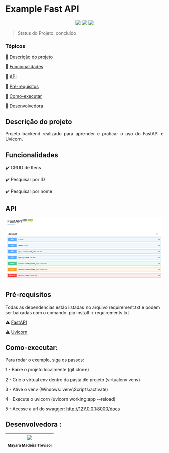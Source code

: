 <h1>Example Fast API</h1> 

<p align="center">
  <img src="https://img.shields.io/badge/Python-3.10-brightgreen"/>
  <img src="https://img.shields.io/badge/FastAPI-0.75.1-blue"/>
  <img src="https://img.shields.io/badge/Uvicorn-0.17.6-orange"/>
</p>

> Status do Projeto: concluído

### Tópicos 

:small_blue_diamond: [Descrição do projeto](#descrição-do-projeto)

:small_blue_diamond: [Funcionalidades](#funcionalidades)

:small_blue_diamond: [API](#API)

:small_blue_diamond: [Pré-requisitos](#pré-requisitos)

:small_blue_diamond: [Como-executar](#como-executar)

:small_blue_diamond: [Desenvolvedora](#Desenvolvedora)

## Descrição do projeto 

<p align="justify">
  Projeto backend realizado para aprender e praticar o uso do FastAPI e Uvicorn.
</p>

## Funcionalidades

:heavy_check_mark: CRUD de Itens 

:heavy_check_mark: Pesquisar por ID  

:heavy_check_mark: Pesquisar por nome

## API

![](FastAPI.jpg)

## Pré-requisitos
Todas as dependencias estão listadas no arquivo requirement.txt e podem ser baixadas com o comando: pip install -r requirements.txt

:warning: [FastAPI](https://fastapi.tiangolo.com/)

:warning: [Uvicorn](https://www.uvicorn.org/)

## Como-executar:

Para rodar o exemplo, siga os passos:

1 - Baixe o projeto localmente (git clone)

2 - Crie o virtual env dentro da pasta do projeto (virtualenv venv)

3 - Ative o venv (Windows: venv\Scripts\activate)

4 - Execute o uvicorn (uvicorn working:app --reload)

5 - Acesse a url do swagger: http://127.0.0.1:8000/docs

## Desenvolvedora :

| [<img src="https://avatars.githubusercontent.com/u/13137866?v=4" width=115><br><sub>Mayara Madeira Trevisol</sub>](https://github.com/mayara-mt) | 
|:--------------------------------------------------------------------------------------------------------------------------------------------------------------------------------------------------:|  